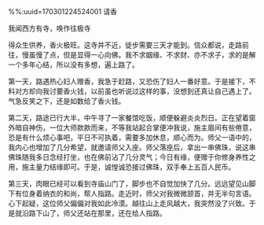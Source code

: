 %%:uuid=170301224524001
请香



我闻西方有寺，唤作往极寺

得众生供养，香火极旺。这寺并不近，徒步需要三天才能到。信众都说，走路前往，慢虽慢了点，但是显得一心向佛。我不求姻缘、不求财、亦不求子，求的是解一个多年心结，所以没有多想，遍上路了。

第一天，路遇热心妇人赠香，我急于赶路，又恐伤了妇人一番好意。于是接下，不料对方却向我讨要香火钱，以前虽也听说过这样的事，没想到还真让自己遇上了。气急反笑之下，还是如数给了香火钱。

第二天，路途已行大半，中午寻了一家餐馆吃饭，顺便躲避炎炎烈日。正在望着窗外暗自神伤，一位大师款款而来，不等我站起合掌便冲我说，施主眉间有些倦意，恐是有什么烦心事吧，平日不可执着，需要多加休息，顺心而为。师父一语中的，我内心也增加了几分希望，就邀请师父入座。师父落座后，拿出一串佛珠，说这串佛珠随我多日念经打坐，也在佛前沾了几分灵气；今日有缘，便赠于你修身养性之用，施主量力结缘即可。于是，诚惶诚恐接过佛珠，双手奉上五百人民币。

第三天，肉眼已经可以看到寺庙山门了，脚步也不自觉加快了几分。远远望见山脚下有位身着纳衣的和尚，帮人指路。走近时，师父对我微微颔首，并无半句言语。心下起疑，这位师父偏偏对我如此冷漠。越往山上走风越大，我突然没了兴致。于是就沿路下山了，师父还站在那里，还在给人指路。
